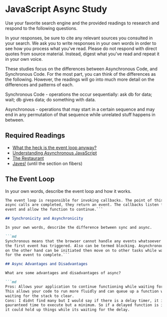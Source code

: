 # JavaScript Async Study

Use your favorite search engine and the provided readings to research and
respond to the following questions.

In your responses, be sure to cite any relevant sources you consulted in your
search. We ask you to write responses in your own words in order to see how you
process what you've read. Please do not respond with direct quotes from source
material. Instead, digest what you've read and repeat it in your own voice.

These studies focus on the differences between Asynchronous Code, and
Synchronous Code. For the most part, you can think of the differences as the
following. However, the readings will go into much more detail on the
differences and patterns of each.

Synchronous Code - operations the occur sequentially: ask db for data; wait; db gives data; do something with data.

Asynchronous - operations that may start in a certain sequence and may end in any permutation of that sequence while unrelated stuff happens in between.

## Required Readings

-   [What the heck is the event loop anyway?](https://www.youtube.com/watch?v=8aGhZQkoFbQ)
-   [Understanding Asynchronous JavaScript](https://www.youtube.com/watch?v=vMfg0xGjcOI)
-   [The Restaurant](https://www.codeschool.com/blog/2014/10/30/understanding-node-js/)
-   [Javes!](https://www.discovermeteor.com/blog/understanding-sync-async-javascript-node/) (until the section on fibers)

## The Event Loop

In your own words, describe the event loop and how it works.

```md
The event loop is responsible for invoking callbacks. The point of this is when
async calls are completed, they return an event. The callbacks listen for the
event and allow the function to continue.```

## Synchronicity and Asynchronicity

In your own words, describe the difference between sync and async.

```md
Synchronous means that the browser cannot handle any events whatsoever until
the first event has triggered. Also can be termed blocking. Asynchronous
on the other hand can be initiated then move on to other tasks while waiting
for the event to complete.```

## Async Advantages and Disadvantages

What are some advantages and disadvantages of async?

```md
Pros: Allows your application to continue functioning while waiting for an event.
This allows your code to run more fluidly and can queue up a function while
waiting for the stack to clear.
Cons: I didnt find many but I would say if there is a delay timer, it isnt a
gauranteed time to execute but a minimum. So if a delayed function is in a queue
it could hold up things while its waiting for the delay.
```
